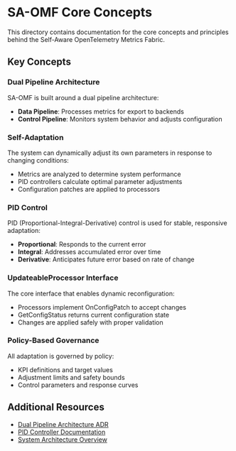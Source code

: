# SA-OMF Core Concepts

This directory contains documentation for the core concepts and principles behind the Self-Aware OpenTelemetry Metrics Fabric.

## Key Concepts

### Dual Pipeline Architecture

SA-OMF is built around a dual pipeline architecture:
- **Data Pipeline**: Processes metrics for export to backends
- **Control Pipeline**: Monitors system behavior and adjusts configuration

### Self-Adaptation

The system can dynamically adjust its own parameters in response to changing conditions:
- Metrics are analyzed to determine system performance
- PID controllers calculate optimal parameter adjustments
- Configuration patches are applied to processors

### PID Control

PID (Proportional-Integral-Derivative) control is used for stable, responsive adaptation:
- **Proportional**: Responds to the current error
- **Integral**: Addresses accumulated error over time
- **Derivative**: Anticipates future error based on rate of change

### UpdateableProcessor Interface

The core interface that enables dynamic reconfiguration:
- Processors implement OnConfigPatch to accept changes
- GetConfigStatus returns current configuration state
- Changes are applied safely with proper validation

### Policy-Based Governance

All adaptation is governed by policy:
- KPI definitions and target values
- Adjustment limits and safety bounds
- Control parameters and response curves

## Additional Resources

- [Dual Pipeline Architecture ADR](../architecture/adr/001-dual-pipeline-architecture.md)
- [PID Controller Documentation](../components/pid/pid_integral_controls.md)
- [System Architecture Overview](../architecture/README.md)
